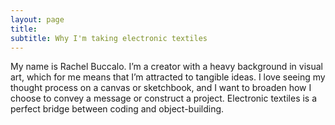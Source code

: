 ```yaml
---
layout: page
title: 
subtitle: Why I'm taking electronic textiles
---
```


My name is Rachel Buccalo. I’m a creator with a heavy background in visual art, which for me means that I’m attracted to tangible ideas. I love seeing my thought process on a canvas or sketchbook, and I want to broaden how I choose to convey a message or construct a project. Electronic textiles is a perfect bridge between coding and object-building.
